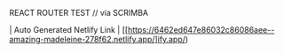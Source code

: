REACT ROUTER TEST // via SCRIMBA

| Auto Generated Netlify Link |
[[https://6462ed647e86032c86086aee--amazing-madeleine-278f62.netlify.app/]ify.app/)

